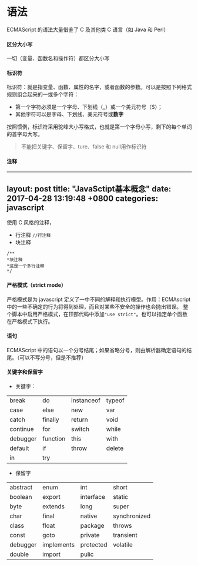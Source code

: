 # 语法
ECMAScript 的语法大量借鉴了 C 及其他类 C 语言（如 Java 和 Perl）
#### 区分大小写
一切（变量、函数名和操作符）都区分大小写
#### 标识符
标识符：就是指变量、函数、属性的名字，或者函数的参数。可以是按照下列格式规则组合起来的一或多个字符：
- 第一个字符必须是一个字母、下划线（_）或一个美元符号（$）；
- 其他字符可以是字母、下划线、美元符号或**数字**

按照惯例，标识符采用驼峰大小写格式，也就是第一个字母小写，剩下的每个单词的首字母大写。
>不能把关键字、保留字、ture、false 和 null用作标识符

#### 注释
---
layout: post
title:  "JavaSctipt基本概念"
date:   2017-04-28 13:19:48 +0800
categories: javascript
---
使用 C 风格的注释，
- 行注释
`//行注释`
- 块注释
```
/**
*块注释
*这是一个多行注释
*/
```


#### 严格模式（strict mode）
严格模式是为 javascript 定义了一中不同的解释和执行模型。作用：ECMAscript 中的一些不确定的行为将得到处理，而且对某些不安全的操作也会抛出错误。
整个脚本中启用严格模式，在顶部代码中添加`"use strict"`。也可以指定单个函数在严格模式下执行。
#### 语句
ECMAScript 中的语句以一个分号结尾；如果省略分号，则由解析器确定语句的结尾。（可以不写分号，但是不推荐）
#### 关键字和保留字
- 关键字：

|   |   |   |   |
| ------------ | ------------ | ------------ | ------------ |
| break |do   | instanceof   |typeof |
| case        | else | new  | var  |
| catch  | finally  | return  | void  |
| continue  | for  | switch  | while  |
| debugger  | function  | this  | with  |
| default  | if  | throw  | delete  |
| in  | try  |
- 保留字

|   |   |   |   |
| ------------ | ------------ | ------------ | ------------ |
|  abstract | enum  | int  |  short |
|  boolean | export  | interface  |  static |
| byte  | extends  | long  | super  |
|  char | final  | native  | synchronized  |
|  class | float  | package  | throws  |
|  const | goto  | private  | transient  |
| debugger  | implements  | protected  | volatile  |
| double | import | pulic |
